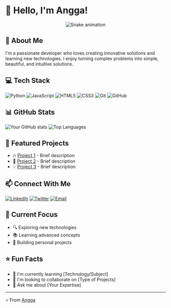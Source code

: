 # 👋 Hello, I'm Angga!

<div align="center">
  <img src="https://raw.githubusercontent.com/angga0x/angga0x/output/github-contribution-grid-snake.svg" alt="Snake animation" />
</div>

## 🚀 About Me
I'm a passionate developer who loves creating innovative solutions and learning new technologies. I enjoy turning complex problems into simple, beautiful, and intuitive solutions.

## 💻 Tech Stack
![Python](https://img.shields.io/badge/-Python-3776AB?style=flat-square&logo=python&logoColor=white)
![JavaScript](https://img.shields.io/badge/-JavaScript-F7DF1E?style=flat-square&logo=javascript&logoColor=black)
![HTML5](https://img.shields.io/badge/-HTML5-E34F26?style=flat-square&logo=html5&logoColor=white)
![CSS3](https://img.shields.io/badge/-CSS3-1572B6?style=flat-square&logo=css3&logoColor=white)
![Git](https://img.shields.io/badge/-Git-F05032?style=flat-square&logo=git&logoColor=white)
![GitHub](https://img.shields.io/badge/-GitHub-181717?style=flat-square&logo=github&logoColor=white)

## 📊 GitHub Stats
![Your GitHub stats](https://github-readme-stats.vercel.app/api?username=angga0x&show_icons=true&theme=radical)
![Top Languages](https://github-readme-stats.vercel.app/api/top-langs/?username=angga0x&layout=compact&theme=radical)

## 🌟 Featured Projects
- 🔥 [Project 1](https://github.com/angga0x/project1) - Brief description
- 🚀 [Project 2](https://github.com/angga0x/project2) - Brief description
- 💡 [Project 3](https://github.com/angga0x/project3) - Brief description

## 📫 Connect With Me
[![LinkedIn](https://img.shields.io/badge/-LinkedIn-0077B5?style=flat-square&logo=linkedin&logoColor=white)](https://linkedin.com/in/angga0x)
[![Twitter](https://img.shields.io/badge/-Twitter-1DA1F2?style=flat-square&logo=twitter&logoColor=white)](https://twitter.com/angga0x)
[![Email](https://img.shields.io/badge/-Email-D14836?style=flat-square&logo=gmail&logoColor=white)](mailto:your.email@example.com)

## 🎯 Current Focus
- 🔍 Exploring new technologies
- 📚 Learning advanced concepts
- 💪 Building personal projects

## ⭐ Fun Facts
- 🌱 I'm currently learning [Technology/Subject]
- 👯 I'm looking to collaborate on [Type of Projects]
- 💬 Ask me about [Your Expertise]

---
⭐️ From [Angga](https://github.com/angga0x) 
